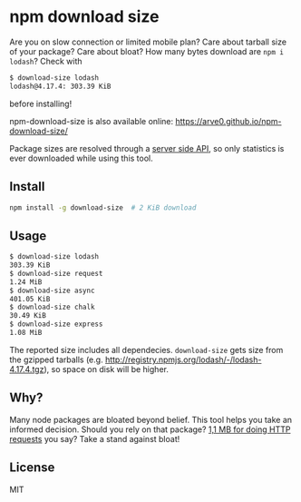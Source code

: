 # npm download size
Are you on slow connection or limited mobile plan? Care about tarball size of your package? Care about bloat? How many bytes download are `npm i lodash`? Check with

```sh
$ download-size lodash
lodash@4.17.4: 303.39 KiB
```

before installing!

npm-download-size is also available online: https://arve0.github.io/npm-download-size/

Package sizes are resolved through a [server side API](https://github.com/arve0/npm-download-size-api), so only statistics is ever downloaded while using this tool.

## Install

```sh
npm install -g download-size  # 2 KiB download
```

## Usage
```sh
$ download-size lodash
303.39 KiB
$ download-size request
1.24 MiB
$ download-size async
401.05 KiB
$ download-size chalk
30.49 KiB
$ download-size express
1.08 MiB
```

The reported size includes all dependecies. `download-size` gets size from the gzipped tarballs (e.g. http://registry.npmjs.org/lodash/-/lodash-4.17.4.tgz), so space on disk will be higher.


## Why?
Many node packages are bloated beyond belief. This tool helps you take an informed decision. Should you rely on that package? [1,1 MB for doing HTTP requests](https://arve0.github.io/npm-download-size/#request) you say? Take a stand against bloat!

## License
MIT
